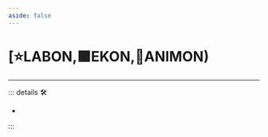 ```yaml
---
aside: false
---
```

# [⭐<labor>LABON</labor>,🟩<ekos>EKON</ekos>,💜<anima>ANIMON</anima>)

---

<!-- =================================================== -->
<!-- =================================================== -->
<!-- =================================================== -->
<!-- =================================================== -->
<!-- =================================================== -->
::: details 🛠

-

:::